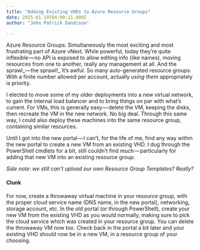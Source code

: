 ```yaml
---
title: "Adding Existing VHDs to Azure Resource Groups"
date: 2015-01-19T04:00:21.000Z
author: "John Patrick Dandison"

---
```


Azure Resource Groups. Simultaneously the most exciting and most frustrating part of Azure vNext. While powerful, today they’re quite inflexible — no API is exposed to allow editing info (like names), moving resources from one to another, really any management at all. And the sprawl_— the sprawl!_ It’s awful. So many auto-generated resource groups. With a finite number allowed per account, actually _using them_ appropriately is priority.

I elected to move some of my older deployments into a new virtual network, to gain the internal load balancer and to bring things on par with what’s current. For VMs, this is generally easy — delete the VM, keeping the disks, then recreate the VM in the new network. No big deal. Through this same way, I could also deploy these machines into the same resource group, containing similar resources.

Until I got into the new portal — I can’t, for the life of me, find any way within the new portal to create a new VM from an existing VHD. I dug through the PowerShell cmdlets for a bit, still couldn’t find much — particularly for adding that new VM into an existing resource group.

_Side note: we still can’t upload our own Resource Group Templates? Really?_

#### Clunk

For now, create a throwaway virtual machine in your resource group, with the proper cloud service name (DNS name, in the new portal), networking, storage account, etc. In the old portal (or through PowerShell), create your new VM from the existing VHD as you would normally, making sure to pick the cloud service which was created in your resource group. You can delete the throwaway VM now too. Check back in the portal a bit later and your existing VHD should now be in a new VM, in a resource group of your choosing.
